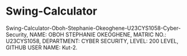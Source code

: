 # Swing-Calculator
Swing-Calculator-Oboh-Stephanie-Okeoghene-U23CYS1058-Cyber-Security,
NAME: OBOH STEPHANIE OKEOGHENE,
MATRIC NO.: U23CYS1058,
DEPARTMENT: CYBER SECURITY,
LEVEL: 200 LEVEL,
GITHUB USER NAME: Kut-2.
